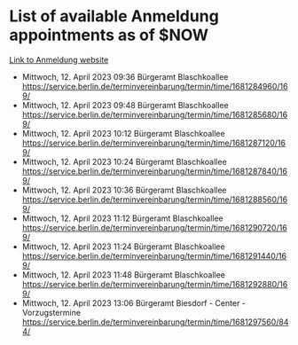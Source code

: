 # List of available Anmeldung appointments as of $NOW
[Link to Anmeldung website](https://service.berlin.de/terminvereinbarung/termin/tag.php?termin=1&anliegen[]=120686&dienstleisterlist=122210,122217,327316,122219,327312,122227,327314,122231,327346,122243,327348,122254,122252,329742,122260,329745,122262,329748,122271,327278,122273,327274,122277,327276,330436,122280,327294,122282,327290,122284,327292,122291,327270,122285,327266,122286,327264,122296,327268,150230,329760,122297,327286,122294,327284,122312,329763,122314,329775,122304,327330,122311,327334,122309,327332,317869,122281,327352,122279,329772,122283,122276,327324,122274,327326,122267,329766,122246,327318,122251,327320,122257,327322,122208,327298,122226,327300&herkunft=http%3A%2F%2Fservice.berlin.de%2Fdienstleistung%2F120686%2F)
- Mittwoch, 12. April 2023 09:36 Bürgeramt Blaschkoallee https://service.berlin.de/terminvereinbarung/termin/time/1681284960/169/
- Mittwoch, 12. April 2023 09:48 Bürgeramt Blaschkoallee https://service.berlin.de/terminvereinbarung/termin/time/1681285680/169/
- Mittwoch, 12. April 2023 10:12 Bürgeramt Blaschkoallee https://service.berlin.de/terminvereinbarung/termin/time/1681287120/169/
- Mittwoch, 12. April 2023 10:24 Bürgeramt Blaschkoallee https://service.berlin.de/terminvereinbarung/termin/time/1681287840/169/
- Mittwoch, 12. April 2023 10:36 Bürgeramt Blaschkoallee https://service.berlin.de/terminvereinbarung/termin/time/1681288560/169/
- Mittwoch, 12. April 2023 11:12 Bürgeramt Blaschkoallee https://service.berlin.de/terminvereinbarung/termin/time/1681290720/169/
- Mittwoch, 12. April 2023 11:24 Bürgeramt Blaschkoallee https://service.berlin.de/terminvereinbarung/termin/time/1681291440/169/
- Mittwoch, 12. April 2023 11:48 Bürgeramt Blaschkoallee https://service.berlin.de/terminvereinbarung/termin/time/1681292880/169/
- Mittwoch, 12. April 2023 13:06 Bürgeramt Biesdorf - Center - Vorzugstermine https://service.berlin.de/terminvereinbarung/termin/time/1681297560/844/
